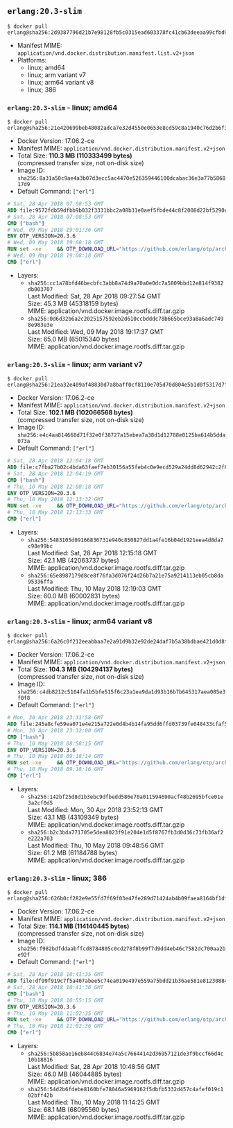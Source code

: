 ## `erlang:20.3-slim`

```console
$ docker pull erlang@sha256:2d9387796d21b7e98128fb5c0315ead603378fc41cb63deeaa99cfbd9dc8afc3
```

-	Manifest MIME: `application/vnd.docker.distribution.manifest.list.v2+json`
-	Platforms:
	-	linux; amd64
	-	linux; arm variant v7
	-	linux; arm64 variant v8
	-	linux; 386

### `erlang:20.3-slim` - linux; amd64

```console
$ docker pull erlang@sha256:21e420699beb48082adca7e32d4550e0653e8cd59c8a1940c76d2b6f3e838d49
```

-	Docker Version: 17.06.2-ce
-	Manifest MIME: `application/vnd.docker.distribution.manifest.v2+json`
-	Total Size: **110.3 MB (110333499 bytes)**  
	(compressed transfer size, not on-disk size)
-	Image ID: `sha256:8a31a50c9ae4a3b07d3ecc5ac4470e526359446100dcabac36e3a77b586817d9`
-	Default Command: `["erl"]`

```dockerfile
# Sat, 28 Apr 2018 07:08:53 GMT
ADD file:9572fdb59dfbb9b032f3331bbc2a08b31e0aef5fbde44c8f2008d22bf5290cf2 in / 
# Sat, 28 Apr 2018 07:08:53 GMT
CMD ["bash"]
# Wed, 09 May 2018 19:01:36 GMT
ENV OTP_VERSION=20.3.6
# Wed, 09 May 2018 19:08:18 GMT
RUN set -xe 	&& OTP_DOWNLOAD_URL="https://github.com/erlang/otp/archive/OTP-${OTP_VERSION}.tar.gz" 	&& OTP_DOWNLOAD_SHA256="2494df496943387dbdb895a8b6cf8c04807f6888ae1f7dab25290ad89dcf0eb2" 	&& fetchDeps=' 		curl 		ca-certificates' 	&& apt-get update 	&& apt-get install -y --no-install-recommends $fetchDeps 	&& curl -fSL -o otp-src.tar.gz "$OTP_DOWNLOAD_URL" 	&& echo "$OTP_DOWNLOAD_SHA256  otp-src.tar.gz" | sha256sum -c - 	&& runtimeDeps=' 		libodbc1 		libssl1.1 		libsctp1 	' 	&& buildDeps=' 		autoconf 		dpkg-dev 		gcc 		g++ 		make 		libncurses-dev 		unixodbc-dev 		libssl-dev 		libsctp-dev 	' 	&& apt-get install -y --no-install-recommends $runtimeDeps 	&& apt-get install -y --no-install-recommends $buildDeps 	&& export ERL_TOP="/usr/src/otp_src_${OTP_VERSION%%@*}" 	&& mkdir -vp $ERL_TOP 	&& tar -xzf otp-src.tar.gz -C $ERL_TOP --strip-components=1 	&& rm otp-src.tar.gz 	&& ( cd $ERL_TOP 	  && ./otp_build autoconf 	  && gnuArch="$(dpkg-architecture --query DEB_BUILD_GNU_TYPE)" 	  && ./configure --build="$gnuArch" 	  && make -j$(nproc) 	  && make install ) 	&& find /usr/local -name examples | xargs rm -rf 	&& apt-get purge -y --auto-remove $buildDeps $fetchDeps 	&& rm -rf $ERL_TOP /var/lib/apt/lists/*
# Wed, 09 May 2018 19:08:18 GMT
CMD ["erl"]
```

-	Layers:
	-	`sha256:cc1a78bfd46becbfc3abb8a74d9a70a0e0dc7a5809bbd12e814f9382db003707`  
		Last Modified: Sat, 28 Apr 2018 09:27:54 GMT  
		Size: 45.3 MB (45318159 bytes)  
		MIME: application/vnd.docker.image.rootfs.diff.tar.gzip
	-	`sha256:0d6d32b6a2c2025157592eb2d610ccbdddc78b665bce93a8a6adc7498e983e3e`  
		Last Modified: Wed, 09 May 2018 19:17:37 GMT  
		Size: 65.0 MB (65015340 bytes)  
		MIME: application/vnd.docker.image.rootfs.diff.tar.gzip

### `erlang:20.3-slim` - linux; arm variant v7

```console
$ docker pull erlang@sha256:21ea32e409af48830d7a8baff0cf8110e705d70d804e5b1d0f5317d7ffc37c90
```

-	Docker Version: 17.06.2-ce
-	Manifest MIME: `application/vnd.docker.distribution.manifest.v2+json`
-	Total Size: **102.1 MB (102066568 bytes)**  
	(compressed transfer size, not on-disk size)
-	Image ID: `sha256:e4c4aa814668d71f32e0f38727a15ebea7a38d1d12788e0125ba614b5dda073a`
-	Default Command: `["erl"]`

```dockerfile
# Sat, 28 Apr 2018 12:04:18 GMT
ADD file:c7fba27b02c4bda63faef7eb30156a55feb4c0e9ecd529a24dd8d62942c2f83c in / 
# Sat, 28 Apr 2018 12:04:19 GMT
CMD ["bash"]
# Thu, 10 May 2018 12:08:18 GMT
ENV OTP_VERSION=20.3.6
# Thu, 10 May 2018 12:13:32 GMT
RUN set -xe 	&& OTP_DOWNLOAD_URL="https://github.com/erlang/otp/archive/OTP-${OTP_VERSION}.tar.gz" 	&& OTP_DOWNLOAD_SHA256="2494df496943387dbdb895a8b6cf8c04807f6888ae1f7dab25290ad89dcf0eb2" 	&& fetchDeps=' 		curl 		ca-certificates' 	&& apt-get update 	&& apt-get install -y --no-install-recommends $fetchDeps 	&& curl -fSL -o otp-src.tar.gz "$OTP_DOWNLOAD_URL" 	&& echo "$OTP_DOWNLOAD_SHA256  otp-src.tar.gz" | sha256sum -c - 	&& runtimeDeps=' 		libodbc1 		libssl1.1 		libsctp1 	' 	&& buildDeps=' 		autoconf 		dpkg-dev 		gcc 		g++ 		make 		libncurses-dev 		unixodbc-dev 		libssl-dev 		libsctp-dev 	' 	&& apt-get install -y --no-install-recommends $runtimeDeps 	&& apt-get install -y --no-install-recommends $buildDeps 	&& export ERL_TOP="/usr/src/otp_src_${OTP_VERSION%%@*}" 	&& mkdir -vp $ERL_TOP 	&& tar -xzf otp-src.tar.gz -C $ERL_TOP --strip-components=1 	&& rm otp-src.tar.gz 	&& ( cd $ERL_TOP 	  && ./otp_build autoconf 	  && gnuArch="$(dpkg-architecture --query DEB_BUILD_GNU_TYPE)" 	  && ./configure --build="$gnuArch" 	  && make -j$(nproc) 	  && make install ) 	&& find /usr/local -name examples | xargs rm -rf 	&& apt-get purge -y --auto-remove $buildDeps $fetchDeps 	&& rm -rf $ERL_TOP /var/lib/apt/lists/*
# Thu, 10 May 2018 12:13:33 GMT
CMD ["erl"]
```

-	Layers:
	-	`sha256:5483105d09166836731e940c850827dd1a4fe16b04d1921eea4d8da7c98e99bc`  
		Last Modified: Sat, 28 Apr 2018 12:15:18 GMT  
		Size: 42.1 MB (42063737 bytes)  
		MIME: application/vnd.docker.image.rootfs.diff.tar.gzip
	-	`sha256:65e8987179d8ce8f76fa3d076f24d26b7a21e75a9214113eb05cb8da95336ffa`  
		Last Modified: Thu, 10 May 2018 12:19:03 GMT  
		Size: 60.0 MB (60002831 bytes)  
		MIME: application/vnd.docker.image.rootfs.diff.tar.gzip

### `erlang:20.3-slim` - linux; arm64 variant v8

```console
$ docker pull erlang@sha256:6a26c0f212eeabbaa7e2a91d9b32e92de24daf7b5a38bdbae421d0d8f4020958
```

-	Docker Version: 17.06.2-ce
-	Manifest MIME: `application/vnd.docker.distribution.manifest.v2+json`
-	Total Size: **104.3 MB (104294137 bytes)**  
	(compressed transfer size, not on-disk size)
-	Image ID: `sha256:c4db8212c5104fa1b5bfe515f6c23a1ea9da1d93b16b7b645317aea085e3f0f8`
-	Default Command: `["erl"]`

```dockerfile
# Mon, 30 Apr 2018 23:31:58 GMT
ADD file:245a8cfe59ea071e4e215a722e0d4b4b14fa95dd6ffd03739fe048433cfaf523 in / 
# Mon, 30 Apr 2018 23:32:00 GMT
CMD ["bash"]
# Thu, 10 May 2018 08:58:15 GMT
ENV OTP_VERSION=20.3.6
# Thu, 10 May 2018 09:18:14 GMT
RUN set -xe 	&& OTP_DOWNLOAD_URL="https://github.com/erlang/otp/archive/OTP-${OTP_VERSION}.tar.gz" 	&& OTP_DOWNLOAD_SHA256="2494df496943387dbdb895a8b6cf8c04807f6888ae1f7dab25290ad89dcf0eb2" 	&& fetchDeps=' 		curl 		ca-certificates' 	&& apt-get update 	&& apt-get install -y --no-install-recommends $fetchDeps 	&& curl -fSL -o otp-src.tar.gz "$OTP_DOWNLOAD_URL" 	&& echo "$OTP_DOWNLOAD_SHA256  otp-src.tar.gz" | sha256sum -c - 	&& runtimeDeps=' 		libodbc1 		libssl1.1 		libsctp1 	' 	&& buildDeps=' 		autoconf 		dpkg-dev 		gcc 		g++ 		make 		libncurses-dev 		unixodbc-dev 		libssl-dev 		libsctp-dev 	' 	&& apt-get install -y --no-install-recommends $runtimeDeps 	&& apt-get install -y --no-install-recommends $buildDeps 	&& export ERL_TOP="/usr/src/otp_src_${OTP_VERSION%%@*}" 	&& mkdir -vp $ERL_TOP 	&& tar -xzf otp-src.tar.gz -C $ERL_TOP --strip-components=1 	&& rm otp-src.tar.gz 	&& ( cd $ERL_TOP 	  && ./otp_build autoconf 	  && gnuArch="$(dpkg-architecture --query DEB_BUILD_GNU_TYPE)" 	  && ./configure --build="$gnuArch" 	  && make -j$(nproc) 	  && make install ) 	&& find /usr/local -name examples | xargs rm -rf 	&& apt-get purge -y --auto-remove $buildDeps $fetchDeps 	&& rm -rf $ERL_TOP /var/lib/apt/lists/*
# Thu, 10 May 2018 09:18:16 GMT
CMD ["erl"]
```

-	Layers:
	-	`sha256:142bf25d8d1b3ebc9dfbedd586e70a011594690acf48b2695bfce01e3a2cf0d5`  
		Last Modified: Mon, 30 Apr 2018 23:52:13 GMT  
		Size: 43.1 MB (43109349 bytes)  
		MIME: application/vnd.docker.image.rootfs.diff.tar.gzip
	-	`sha256:b2c3bda771705e5dea8023f91e204e1d5f8767fb3d0d36c73fb36af2e222a703`  
		Last Modified: Thu, 10 May 2018 09:48:56 GMT  
		Size: 61.2 MB (61184788 bytes)  
		MIME: application/vnd.docker.image.rootfs.diff.tar.gzip

### `erlang:20.3-slim` - linux; 386

```console
$ docker pull erlang@sha256:626b0cf282e9e55fd7f69f03e47fe289d71424ab4b09faea8164bf1df584a32d
```

-	Docker Version: 17.06.2-ce
-	Manifest MIME: `application/vnd.docker.distribution.manifest.v2+json`
-	Total Size: **114.1 MB (114140445 bytes)**  
	(compressed transfer size, not on-disk size)
-	Image ID: `sha256:f982bdfddaabffcd8784805c0cd278f8b99f7d9dd4eb46c7582dc700aa2be92f`
-	Default Command: `["erl"]`

```dockerfile
# Sat, 28 Apr 2018 10:41:35 GMT
ADD file:df99f919c7f5a407abee5c74ea019e497e559a75bdd21b36ae581e81230884c3 in / 
# Sat, 28 Apr 2018 10:41:36 GMT
CMD ["bash"]
# Thu, 10 May 2018 10:55:15 GMT
ENV OTP_VERSION=20.3.6
# Thu, 10 May 2018 11:02:35 GMT
RUN set -xe 	&& OTP_DOWNLOAD_URL="https://github.com/erlang/otp/archive/OTP-${OTP_VERSION}.tar.gz" 	&& OTP_DOWNLOAD_SHA256="2494df496943387dbdb895a8b6cf8c04807f6888ae1f7dab25290ad89dcf0eb2" 	&& fetchDeps=' 		curl 		ca-certificates' 	&& apt-get update 	&& apt-get install -y --no-install-recommends $fetchDeps 	&& curl -fSL -o otp-src.tar.gz "$OTP_DOWNLOAD_URL" 	&& echo "$OTP_DOWNLOAD_SHA256  otp-src.tar.gz" | sha256sum -c - 	&& runtimeDeps=' 		libodbc1 		libssl1.1 		libsctp1 	' 	&& buildDeps=' 		autoconf 		dpkg-dev 		gcc 		g++ 		make 		libncurses-dev 		unixodbc-dev 		libssl-dev 		libsctp-dev 	' 	&& apt-get install -y --no-install-recommends $runtimeDeps 	&& apt-get install -y --no-install-recommends $buildDeps 	&& export ERL_TOP="/usr/src/otp_src_${OTP_VERSION%%@*}" 	&& mkdir -vp $ERL_TOP 	&& tar -xzf otp-src.tar.gz -C $ERL_TOP --strip-components=1 	&& rm otp-src.tar.gz 	&& ( cd $ERL_TOP 	  && ./otp_build autoconf 	  && gnuArch="$(dpkg-architecture --query DEB_BUILD_GNU_TYPE)" 	  && ./configure --build="$gnuArch" 	  && make -j$(nproc) 	  && make install ) 	&& find /usr/local -name examples | xargs rm -rf 	&& apt-get purge -y --auto-remove $buildDeps $fetchDeps 	&& rm -rf $ERL_TOP /var/lib/apt/lists/*
# Thu, 10 May 2018 11:02:36 GMT
CMD ["erl"]
```

-	Layers:
	-	`sha256:5b858ae16eb844c6834e74a5c76644142d36957121de3f9bccf66d4c10b18816`  
		Last Modified: Sat, 28 Apr 2018 10:48:56 GMT  
		Size: 46.0 MB (46044885 bytes)  
		MIME: application/vnd.docker.image.rootfs.diff.tar.gzip
	-	`sha256:54d2b6fdebe8160bfe78046a5969162f5dbfb5332d457c4afef019c102bff42b`  
		Last Modified: Thu, 10 May 2018 11:14:25 GMT  
		Size: 68.1 MB (68095560 bytes)  
		MIME: application/vnd.docker.image.rootfs.diff.tar.gzip
